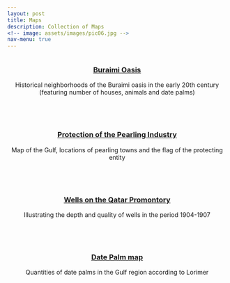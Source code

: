 ```yaml
---
layout: post
title: Maps
description: Collection of Maps 
<!-- image: assets/images/pic06.jpg -->
nav-menu: true
---
```


<!--  <div id="main" class="alt">   -->         
<section id="one" class="tiles">
  
  <article>
    <span class="image">
      <img src="" alt="" />
    </span>
    <header class="major">
      <h3><a href="/buraimioasis.html" class="link">Buraimi Oasis</a></h3>
      <p>Historical neighborhoods of the Buraimi oasis in the early 20th century (featuring number of houses, animals and date palms)</p>
    </header>
  </article>
  <article>
    <span class="image">
      <img src="" alt="" />
    </span>
    <header class="major">
      <h3><a href="/pearling.html" class="link">Protection of the Pearling Industry</a></h3>
      <p>Map of the Gulf, locations of pearling towns and the flag of the protecting entity </p>
    </header>
  </article>
  <article>
    <span class="image">
      <img src="" alt="" />
    </span>
    <header class="major">
      <h3><a href="/wells.html" class="link">Wells on the Qatar Promontory </a></h3>
      <p>Illustrating the depth and quality of wells in the period 1904-1907</p>
    </header>
  </article>
  <article>
    <span class="image">
      <img src="" alt="" />
    </span>
    <header class="major">
      <h3><a href="/dates.html" class="link">Date Palm map</a></h3>
      <p>Quantities of date palms in the Gulf region according to Lorimer</p>
    </header>
  </article> 
  
  
</section>

<!--    </div> -->